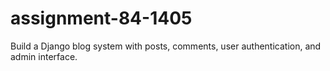 # assignment-84-1405
Build a Django blog system with posts, comments, user authentication, and admin interface.
